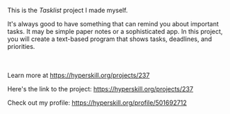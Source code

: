 This is the *Tasklist* project I made myself.


<p>It's always good to have something that can remind you about important tasks. It may be simple paper notes or a sophisticated app. In this project, you will create a text-based program that shows tasks, deadlines, and priorities.</p><br/><br/>Learn more at <a href="https://hyperskill.org/projects/237?utm_source=ide&utm_medium=ide&utm_campaign=ide&utm_content=project-card">https://hyperskill.org/projects/237</a>

Here's the link to the project: https://hyperskill.org/projects/237

Check out my profile: https://hyperskill.org/profile/501692712